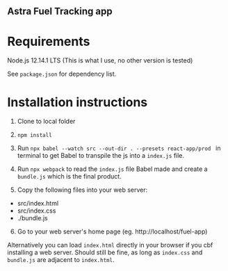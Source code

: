 ## Astra Fuel Tracking app
# Requirements
Node.js 12.14.1 LTS (This is what I use, no other version is tested)

See `package.json` for dependency list.

# Installation instructions
1. Clone to local folder

2. `npm install`

3. Run `npx babel --watch src --out-dir . --presets react-app/prod ` in terminal to get Babel to transpile the js into a `index.js` file.

4. Run `npx webpack` to read the `index.js` file Babel made and create a `bundle.js` which is the final product.

5. Copy the following files into your web server:

* src/index.html
* src/index.css
* ./bundle.js

6. Go to your web server's home page (eg. http://localhost/fuel-app)

Alternatively you can load `index.html` directly in your browser if you cbf installing a web server. Should still be fine, as long as `index.css` and `bundle.js` are adjacent to `index.html`.
